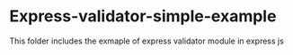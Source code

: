 # Express-validator-simple-example
This folder includes the exmaple of express validator module in express js
